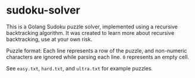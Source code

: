 sudoku-solver
=============

This is a Golang Sudoku puzzle solver, implemented using a recursive
backtracking algorithm.  It was created to learn more about recursive
backtracking, use at your own risk.

Puzzle format:  Each line represents a row of the puzzle, and non-numeric
characters are ignored while parsing each line.  `0` represents an empty
cell.

See `easy.txt`, `hard.txt`, and `ultra.txt` for example puzzles.
